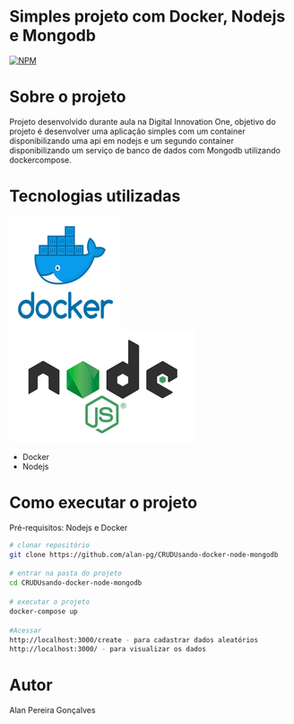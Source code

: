 # Simples projeto com Docker, Nodejs e Mongodb

[![NPM](https://img.shields.io/npm/l/react)](https://github.com/alan-pg/Projeto-aluraflix-react/blob/master/LICENSE) 

# Sobre o projeto

Projeto desenvolvido durante aula na Digital Innovation One, objetivo do projeto é desenvolver uma aplicação simples com um container disponibilizando uma api em nodejs e 
um segundo container disponibilizando um serviço de banco de dados com Mongodb utilizando dockercompose.

# Tecnologias utilizadas
![web_1](https://github.com/alan-pg/CRUDUsando-docker-node-mongodb/blob/master/img/dockericon.png)
![web_1](https://github.com/alan-pg/CRUDUsando-docker-node-mongodb/blob/master/img/nodejs.jpg)
- Docker
- Nodejs

# Como executar o projeto

Pré-requisitos: Nodejs e Docker

```bash
# clonar repositório
git clone https://github.com/alan-pg/CRUDUsando-docker-node-mongodb

# entrar na pasta do projeto
cd CRUDUsando-docker-node-mongodb

# executar o projeto
docker-compose up

#Acessar
http://localhost:3000/create - para cadastrar dados aleatórios
http://localhost:3000/ - para visualizar os dados
```

# Autor
Alan Pereira Gonçalves


